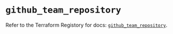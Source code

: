 # `github_team_repository`

Refer to the Terraform Registory for docs: [`github_team_repository`](https://www.terraform.io/docs/providers/github/r/team_repository).
